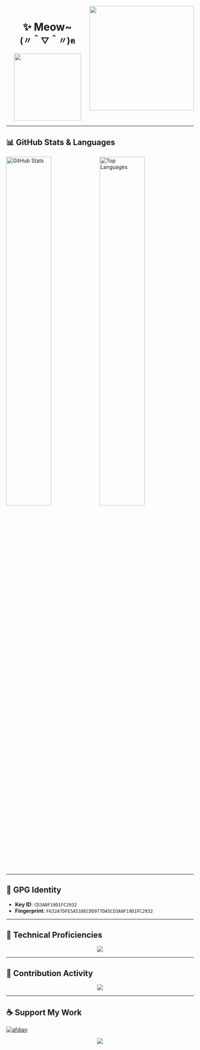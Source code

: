 <img src="https://char.me0wo.top/character" align="right" width="280" />

<h1 align="center">✨ Meow~<br><sub>(〃＾▽＾〃)ฅ</sub></h1>

<p align="center">
  <img src="https://count.getloli.com/@Sn0wo2?name=Sn0wo2&theme=asoul&padding=5&offset=0&align=top&scale=1&pixelated=0&darkmode=auto" width="180" />
</p>

---

## 📊 GitHub Stats & Languages

  <picture>
    <source media="(prefers-color-scheme: dark)" srcset="https://github-readme-stats.vercel.app/api?username=Sn0wo2&theme=radical&include_all_commits=true&count_private=true&show_icons=true&icon_color=58a6ff&title_color=ffffff&bg_color=0d1117&border_radius=8">
    <source media="(prefers-color-scheme: light)" srcset="https://github-readme-stats.vercel.app/api?username=Sn0wo2&theme=default&include_all_commits=true&count_private=true&show_icons=true&border_radius=8">
    <img alt="GitHub Stats" src="https://github-readme-stats.vercel.app/api?username=Sn0wo2&theme=default&include_all_commits=true&count_private=true&show_icons=true&border_radius=8" width="49%" />
  </picture>

  <picture>
    <source media="(prefers-color-scheme: dark)" srcset="https://github-readme-stats.vercel.app/api/top-langs/?username=Sn0wo2&theme=radical&layout=compact&include_all_commits=true&count_private=true&hide_rank=true&icon_color=58a6ff&title_color=ffffff&bg_color=0d1117&border_radius=8">
    <source media="(prefers-color-scheme: light)" srcset="https://github-readme-stats.vercel.app/api/top-langs/?username=Sn0wo2&theme=default&layout=compact&include_all_commits=true&count_private=true&hide_rank=true&border_radius=8">
    <img alt="Top Languages" src="https://github-readme-stats.vercel.app/api/top-langs/?username=Sn0wo2&theme=default&layout=compact&include_all_commits=true&count_private=true&hide_rank=true&border_radius=8" width="49%" />
  </picture>
  
---

## 🔐 GPG Identity

- **Key ID**: `CD3A0F19D1FC2932`
- **Fingerprint**: `F632A7DFE5A510ECDD977DA5CD3A0F19D1FC2932`

---

## 🎯 Technical Proficiencies

<p align="center">
  <img src="https://skills.syvixor.com/api/icons?perline=25&radius=50&i=golang,java,typescript,javascript,kotlin,python,rust,csharp,c,cpp,zig,dart,markdown,yaml,json,html,sass,css3,css,svg,regex,latex,fiber,gin,gorm,springboot,expressjs,hono,fastapi,ktor,dotnet,grpc,axios,chartjs,reactjs,reactrouter,vuejs,vuepress,windowsappsdk,flutter,bun,nodejs,gnu,vite,npm,maven,gradle,esbuild,cmake,mysql,sqlite,postgresql,mongodb,oracle,redis,windows,linux,ubuntu,debian,nixos,git,nginx,apache,docker,vmware,cloudflare,vercel,serverless,github,githubactions,githubpages,googlecloud,ngrok,goland,intellijidea,webstorm,pycharm,visualstudiocode,visualstudio,rider,clion,datagrip,androidstudio,vim,notepadplusplus,chatgpt,deepseek,claudeai,googlegemini,githubcopilot,grok,microsoftcopilot,kaggle,huggingface,websocket,prettier,eslint,jest,jwt,postman,apifox,swagger,powershell,bash,navicat,edge,chromium,canva,capcut,bing,replit,googledrive,googlecolaboratory,gmail,obs,steam,slack,stackoverflow,discord,youtube,x,twitter,telegram,curseforge" />
</p>

---

## 🐍 Contribution Activity

<p align="center">
  <img src="https://raw.githubusercontent.com/Sn0wo2/Sn0wo2/refs/heads/output/github-contribution-grid-snake.svg" />
</p>

---

## ☕ Support My Work

[![afdian](https://static.afdiancdn.com/static/img/logo/logo.png)](https://afdian.com/a/Me0wo)

<p align="center">
  <img src="https://capsule-render.vercel.app/api?type=waving&color=gradient&height=120&section=footer"/>
</p>

